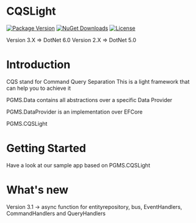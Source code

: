 # CQSLight

[![Package Version](https://img.shields.io/nuget/v/PGMS.CQSLight.svg)](https://www.nuget.org/packages/PGMS.CQSLight)
[![NuGet Downloads](https://img.shields.io/nuget/dt/PGMS.CQSLight.svg)](https://www.nuget.org/packages/PGMS.CQSLight)
[![License](https://img.shields.io/github/license/gadjio/CQSLight.svg)](https://github.com/gadjio/CQSLight/blob/master/LICENSE)


Version 3.X => DotNet 6.0
Version 2.X => DotNet 5.0


# Introduction 
CQS stand for Command Query Separation
This is a light framework that can help you to achieve it

PGMS.Data contains all abstractions over a specific Data Provider

PGMS.DataProvider is an implementation over EFCore

PGMS.CQSLight 

# Getting Started
Have a look at our sample app based on PGMS.CQSLight


# What's new
Version 3.1 -> async function for entityrepository, bus, EventHandlers, CommandHandlers and QueryHandlers